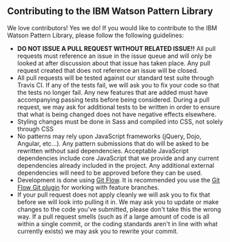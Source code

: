 ## Contributing to the IBM Watson Pattern Library

We love contributors! Yes we do! If you would like to contribute to the IBM Watson Pattern Library, please follow the following guidelines:

* **DO NOT ISSUE A PULL REQUEST WITHOUT RELATED ISSUE!!** All pull requests must reference an issue in the issue queue and will only be looked at after discussion about that issue has taken place. Any pull request created that does not reference an issue will be closed.
* All pull requests will be tested against our standard test suite through Travis CI. If any of the tests fail, we will ask you to fix your code so that the tests no longer fail. Any new features that are added must have accompanying passing tests before being considered. During a pull request, we may ask for additional tests to be written in order to ensure that what is being changed does not have negative effects elsewhere.
* Styling changes must be done in Sass and compiled into CSS, not solely through CSS
* No patterns may rely upon JavaScript frameworks (jQuery, Dojo, Angular, etc…). Any pattern submissions that do will be asked to be rewritten without said dependencies. Acceptable JavaScript dependencies include core JavaScript that we provide and any current dependencies already included in the project. Any additional external dependencies will need to be approved before they can be used.
* Development is done using [Git Flow](http://nvie.com/posts/a-successful-git-branching-model/). It is recommended you use the [Git Flow Git plugin](http://danielkummer.github.io/git-flow-cheatsheet/) for working with feature branches.
* If your pull request does not apply cleanly we will ask you to fix that before we will look into pulling it in. We may ask you to update or make changes to the code you've submitted, please don't take this the wrong way. If a pull request smells (such as if a large amount of code is all within a single commit, or the coding standards aren't in line with what currently exists) we may ask you to rewrite your commit.
